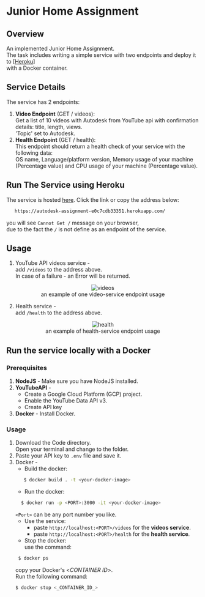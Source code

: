 # Junior Home Assignment

## Overview

An implemented Junior Home Assignment. </br>
The task includes writing a simple service with two endpoints and deploy it to [[Heroku](https://www.heroku.com/)] </br>
with a Docker container. </br>

## Service Details
The service has 2 endpoints:
1.  **Video Endpoint** (GET / videos): </br>
    Get a list of 10 videos with Autodesk from YouTube api with confirmation details: title, length, views.</br> 'Topic' set to Autodesk.
2. **Health Endpoint** (GET / health): </br>
   This endpoint should return a health check of your service with the following data: </br>
OS name, Language/platform version, Memory usage of your machine (Percentage value) and CPU usage of your machine (Percentage value).

## Run The Service using Heroku
The service is hosted [here](https://autodesk-assignment-e0c7cdb33351.herokuapp.com/).
Click the link or copy the address below:
```sh
   https://autodesk-assignment-e0c7cdb33351.herokuapp.com/
   ```
you will see `Cannot Get /` message on your browser, </br>
due to the fact the `/` is not define as an endpoint of the service.

## Usage
1. YouTube API videos service - </br>
add `/videos` to the address above. </br> In case of a failure - an Error will be returned.
<div align="center">
<img src="https://i.ibb.co/zGL3p6x/videos.png" alt="videos">
<br/> an example of one video-service endpoint usage
</div>  

2. Health service - </br>
add `/health` to the address above. <br>
<div align="center">
<img src="https://i.ibb.co/q9y8jkz/health.png" alt="health">
<br/> an example of health-service endpoint usage
</div>

## Run the service locally with a Docker
### Prerequisites
1. **NodeJS** - Make sure you have NodeJS installed.
2. **YouTubeAPI** -
   * Create a Google Cloud Platform (GCP) project.
   * Enable the YouTube Data API v3.
   * Create API key
3. **Docker** - Install Docker.

### Usage
1. Download the Code directory. </br> Open your terminal and change to the folder.
2. Paste your API key to `.env` file and save it.
3. Docker -
   * Build the docker: </br>
    ```sh
       $ docker build . -t <your-docker-image>
    ```
    * Run the docker:
   ``` sh
     $ docker run -p <PORT>:3000 -it <your-docker-image>
   ```
   `<Port>` can be any port number you like.
    * Use the service:
      * paste `http://localhost:<PORT>/videos` for the **videos service**.
      * paste `http://localhost:<PORT>/health` for the **health service**.
    * Stop the docker: </br> use the command:
   ```sh
    $ docker ps 
   ```
   copy your Docker's <_CONTAINER ID_>. </br> Run the following command:
    ```sh
    $ docker stop <_CONTAINER_ID_>
    ```